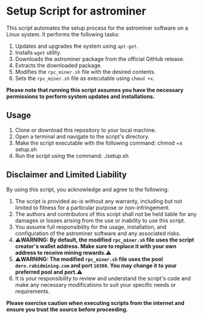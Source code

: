 # Setup Script for astrominer

This script automates the setup process for the astrominer software on a Linux system. It performs the following tasks:

1. Updates and upgrades the system using `apt-get`.
2. Installs `wget` utility.
3. Downloads the astrominer package from the official GitHub release.
4. Extracts the downloaded package.
5. Modifies the `rpc_miner.sh` file with the desired contents.
6. Sets the `rpc_miner.sh` file as executable using `chmod +x`.

**Please note that running this script assumes you have the necessary permissions to perform system updates and installations.**

## Usage

1. Clone or download this repository to your local machine.
2. Open a terminal and navigate to the script's directory.
3. Make the script executable with the following command: chmod +x setup.sh
4. Run the script using the command: ./setup.sh


## Disclaimer and Limited Liability

By using this script, you acknowledge and agree to the following:

1. The script is provided as-is without any warranty, including but not limited to fitness for a particular purpose or non-infringement.
2. The authors and contributors of this script shall not be held liable for any damages or losses arising from the use or inability to use this script.
3. You assume full responsibility for the usage, installation, and configuration of the astrominer software and any associated risks.
4. ⚠️**WARNING: By default, the modified `rpc_miner.sh` file uses the script creator's wallet address. Make sure to replace it with your own address to receive mining rewards.**⚠️
5. ⚠️**WARNING: The modified `rpc_miner.sh` file uses the pool `dero.rabidmining.com` and port `10300`. You may change it to your preferred pool and port.**⚠️
6. It is your responsibility to review and understand the script's code and make any necessary modifications to suit your specific needs or requirements.

**Please exercise caution when executing scripts from the internet and ensure you trust the source before proceeding.**

